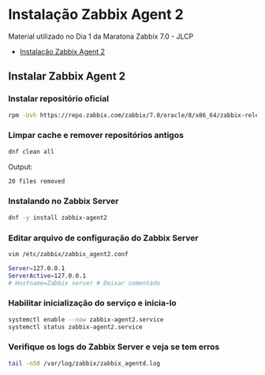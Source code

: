 # Instalação Zabbix Agent 2
Material utilizado no Dia 1 da Maratona Zabbix 7.0 - JLCP


- [Instalação Zabbix Agent 2](#instalação-zabbix-agent-2)


## Instalar Zabbix Agent 2

### Instalar repositório oficial

```bash
rpm -Uvh https://repo.zabbix.com/zabbix/7.0/oracle/8/x86_64/zabbix-release-7.0-2.el8.noarch.rpm
```

### Limpar cache e remover repositórios antigos
  
```bash
dnf clean all
```

Output:

```bash
20 files removed
```

### Instalando no Zabbix Server

```bash
dnf -y install zabbix-agent2
```

### Editar arquivo de configuração do Zabbix Server

```bash
vim /etc/zabbix/zabbix_agent2.conf
```

```bash
Server=127.0.0.1
ServerActive=127.0.0.1
# Hostname=Zabbix server # Deixar comentado
```

### Habilitar inicialização do serviço e inicia-lo

```bash
systemctl enable --now zabbix-agent2.service
systemctl status zabbix-agent2.service
```

### Verifique os logs do Zabbix Server e veja se tem erros

```bash
tail -n50 /var/log/zabbix/zabbix_agentd.log
```